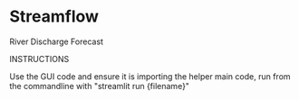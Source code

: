 # Streamflow
River Discharge Forecast

INSTRUCTIONS

Use the GUI code and ensure it is importing the helper main code, run from the commandline with "streamlit run {filename}"
